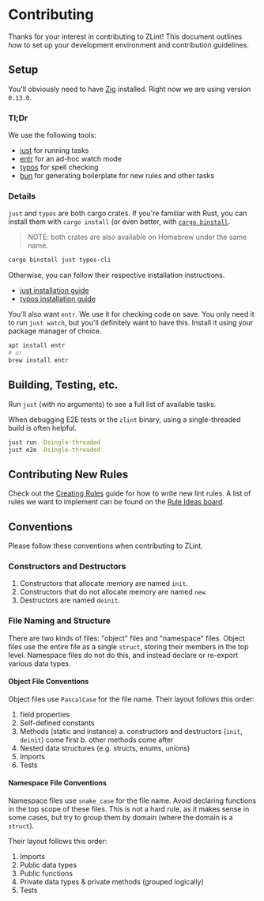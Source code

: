 # Contributing

Thanks for your interest in contributing to ZLint! This document outlines how to
set up your development environment and contribution guidelines.

## Setup

You'll obviously need to have [Zig](https://ziglang.org/) installed. Right now
we are using version `0.13.0`.

### Tl;Dr

We use the following tools:

- [just](https://github.com/casey/just) for running tasks
- [entr](http://eradman.com/entrproject/) for an ad-hoc watch mode
- [typos](https://github.com/crate-ci/typos) for spell checking
- [bun](https://bun.sh/) for generating boilerplate for new rules and other tasks

### Details

`just` and `typos` are both cargo crates. If you're familiar with Rust, you can
install them with `cargo install` (or even better, with [`cargo
binstall`](https://github.com/cargo-bins/cargo-binstall).

> NOTE: both crates are also available on Homebrew under the same name.

```sh
cargo binstall just typos-cli
```

Otherwise, you can
follow their respective installation instructions.

- [just installation
  guide](https://github.com/casey/just?tab=readme-ov-file#installation)
- [typos installation
  guide](https://github.com/crate-ci/typos?tab=readme-ov-file#install)

You'll also want `entr`. We use it for checking code on save. You only need it
to run `just watch`, but you'll definitely want to have this. Install it using
your package manager of choice.

```sh
apt install entr
# or
brew install entr
```

## Building, Testing, etc.

Run `just` (with no arguments) to see a full list of available tasks.

When debugging E2E tests or the `zlint` binary, using a single-threaded build is
often helpful.

```sh
just run -Dsingle-threaded
just e2e -Dsingle-threaded
```

## Contributing New Rules
Check out the [Creating
Rules](https://github.com/DonIsaac/zlint/wiki/Creating-Rules) guide for how to
write new lint rules. A list of rules we want to implement can be found on the
[Rule Ideas board](https://github.com/DonIsaac/zlint/issues/3).

## Conventions
Please follow these conventions when contributing to ZLint.

### Constructors and Destructors

1. Constructors that allocate memory are named `init`.
2. Constructors that do not allocate memory are named `new`.
3. Destructors are named `deinit`.

### File Naming and Structure

There are two kinds of files: "object" files and "namespace" files. Object files
use the entire file as a single `struct`, storing their members in the top
level. Namespace files do not do this, and instead declare or re-export various
data types.

#### Object File Conventions

Object files use `PascalCase` for the file name. Their layout follows this order:

1. field properties
2. Self-defined constants
3. Methods (static and instance)
   a. constructors and destructors (`init`, `deinit`) come first
   b. other methods come after
4. Nested data structures (e.g. structs, enums, unions)
5. Imports
6. Tests

#### Namespace File Conventions

Namespace files use `snake_case` for the file name. Avoid declaring functions in
the top scope of these files. This is not a hard rule, as it makes sense in some
cases, but try to group them by domain (where the domain is a `struct`).

Their layout follows this order:

1. Imports
2. Public data types
3. Public functions
4. Private data types & private methods (grouped logically)
5. Tests

